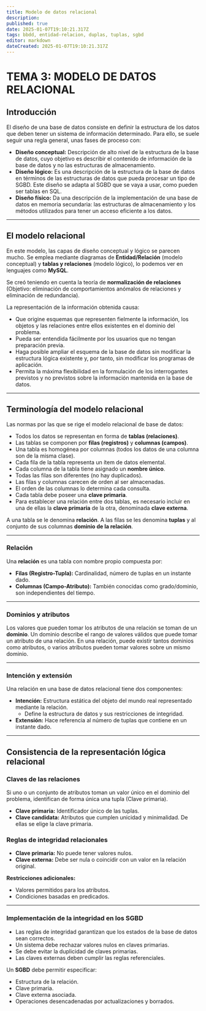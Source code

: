 ```yaml
---
title: Modelo de datos relacional
description: 
published: true
date: 2025-01-07T19:10:21.317Z
tags: bbdd, entidad-relacion, duplas, tuplas, sgbd
editor: markdown
dateCreated: 2025-01-07T19:10:21.317Z
---
```


# TEMA 3: MODELO DE DATOS RELACIONAL

## Introducción
El diseño de una base de datos consiste en definir la estructura de los datos que deben tener un sistema de información determinado. Para ello, se suele seguir una regla general, unas fases de proceso con:

- **Diseño conceptual:** Descripción de alto nivel de la estructura de la base de datos, cuyo objetivo es describir el contenido de información de la base de datos y no las estructuras de almacenamiento.
- **Diseño lógico:** Es una descripción de la estructura de la base de datos en términos de las estructuras de datos que pueda procesar un tipo de SGBD. Este diseño se adapta al SGBD que se vaya a usar, como pueden ser tablas en SQL.
- **Diseño físico:** Da una descripción de la implementación de una base de datos en memoria secundaria: las estructuras de almacenamiento y los métodos utilizados para tener un acceso eficiente a los datos.

---

## El modelo relacional
En este modelo, las capas de diseño conceptual y lógico se parecen mucho. Se emplea mediante diagramas de **Entidad/Relación** (modelo conceptual) y **tablas y relaciones** (modelo lógico), lo podemos ver en lenguajes como **MySQL**.

Se creó teniendo en cuenta la teoría de **normalización de relaciones** (Objetivo: eliminación de comportamientos anómalos de relaciones y eliminación de redundancia).

La representación de la información obtenida causa:
- Que origine esquemas que representen fielmente la información, los objetos y las relaciones entre ellos existentes en el dominio del problema.
- Pueda ser entendida fácilmente por los usuarios que no tengan preparación previa.
- Haga posible ampliar el esquema de la base de datos sin modificar la estructura lógica existente y, por tanto, sin modificar los programas de aplicación.
- Permita la máxima flexibilidad en la formulación de los interrogantes previstos y no previstos sobre la información mantenida en la base de datos.

---

## Terminología del modelo relacional
Las normas por las que se rige el modelo relacional de base de datos:
- Todos los datos se representan en forma de **tablas (relaciones)**.
- Las tablas se componen por **filas (registros)** y **columnas (campos)**.
- Una tabla es homogénea por columnas (todos los datos de una columna son de la misma clase).
- Cada fila de la tabla representa un ítem de datos elemental.
- Cada columna de la tabla tiene asignado un **nombre único**.
- Todas las filas son diferentes (no hay duplicados).
- Las filas y columnas carecen de orden al ser almacenadas.
- El orden de las columnas lo determina cada consulta.
- Cada tabla debe poseer una **clave primaria**.
- Para establecer una relación entre dos tablas, es necesario incluir en una de ellas la **clave primaria** de la otra, denominada **clave externa**.

A una tabla se le denomina **relación**. A las filas se les denomina **tuplas** y al conjunto de sus columnas **dominio de la relación**.

---

### Relación
Una **relación** es una tabla con nombre propio compuesta por:
- **Filas (Registro-Tupla):** Cardinalidad, número de tuplas en un instante dado.
- **Columnas (Campo-Atributo):** También conocidas como grado/dominio, son independientes del tiempo.

---

### Dominios y atributos
Los valores que pueden tomar los atributos de una relación se toman de un **dominio**.
Un dominio describe el rango de valores válidos que puede tomar un atributo de una relación.
En una relación, puede existir tantos dominios como atributos, o varios atributos pueden tomar valores sobre un mismo dominio.

---

### Intención y extensión
Una relación en una base de datos relacional tiene dos componentes:
- **Intención:** Estructura estática del objeto del mundo real representado mediante la relación.
  - Define la estructura de datos y sus restricciones de integridad.
- **Extensión:** Hace referencia al número de tuplas que contiene en un instante dado.

---

## Consistencia de la representación lógica relacional
### Claves de las relaciones
Si uno o un conjunto de atributos toman un valor único en el dominio del problema, identifican de forma única una tupla (Clave primaria).

- **Clave primaria:** Identificador único de las tuplas.
- **Clave candidata:** Atributos que cumplen unicidad y minimalidad. De ellas se elige la clave primaria.

### Reglas de integridad relacionales
- **Clave primaria:** No puede tener valores nulos.
- **Clave externa:** Debe ser nula o coincidir con un valor en la relación original.

**Restricciones adicionales:**
- Valores permitidos para los atributos.
- Condiciones basadas en predicados.

---

### Implementación de la integridad en los SGBD
- Las reglas de integridad garantizan que los estados de la base de datos sean correctos.
- Un sistema debe rechazar valores nulos en claves primarias.
- Se debe evitar la duplicidad de claves primarias.
- Las claves externas deben cumplir las reglas referenciales.

Un **SGBD** debe permitir especificar:
- Estructura de la relación.
- Clave primaria.
- Clave externa asociada.
- Operaciones desencadenadas por actualizaciones y borrados.

